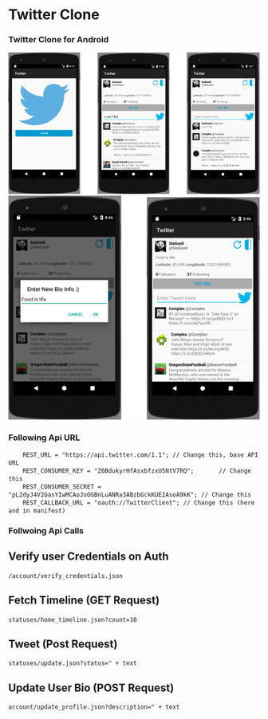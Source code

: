 # Twitter Clone 

### Twitter Clone for Android

![app screenshots](https://github.com/teymourk/Android-Twitter-Client-SQL-/blob/master/AppScreens.png)
![app screenshots](https://github.com/teymourk/Android-Twitter-Client-SQL-/blob/master/AppScreen2.png)

### Following Api URL

```
    REST_URL = "https://api.twitter.com/1.1"; // Change this, base API URL
    REST_CONSUMER_KEY = "Z6BdukyrHfAsxbfzxU5NtV7RQ";       // Change this
    REST_CONSUMER_SECRET = "pL2dyJ4V2GasYIwMCAoJoOGBnLuANRa3ABzbGckKUE2AsoA9kK"; // Change this
    REST_CALLBACK_URL = "oauth://TwitterClient"; // Change this (here and in manifest)
```
### Follwoing Api Calls

## Verify user Credentials on Auth

```
/account/verify_credentials.json

```
## Fetch Timeline (GET Request)
```
statuses/home_timeline.json?count=10
```

## Tweet (Post Request)
```
statuses/update.json?status=" + text
```
## Update User Bio (POST Request)
```
account/update_profile.json?description=" + text
```

